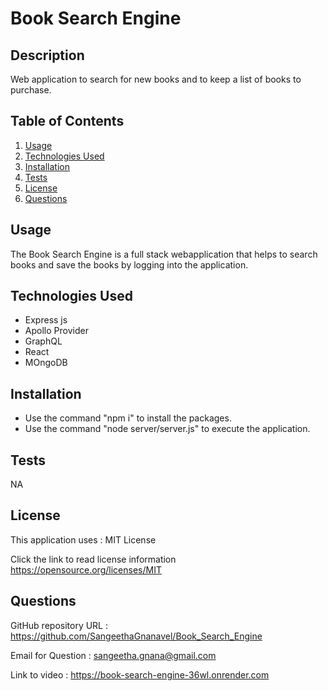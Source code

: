 # Book Search Engine

## Description

Web application to search for new books and to keep a list of books to purchase.

## Table of Contents

1. [Usage](#usage)
2. [Technologies Used](#TechnologiesUsed)
3. [Installation](#installation)
4. [Tests](#tests)
5. [License](#license)
6. [Questions](#questions)

## Usage

The Book Search Engine is a full stack webapplication that helps to search books and save the books by logging into the application.

## Technologies Used

- Express js
- Apollo Provider
- GraphQL
- React
- MOngoDB

## Installation

- Use the command "npm i" to install the packages.
- Use the command "node server/server.js" to execute the application.

## Tests

NA

## License

This application uses : MIT License

Click the link to read license information https://opensource.org/licenses/MIT

## Questions

GitHub repository URL : https://github.com/SangeethaGnanavel/Book_Search_Engine

Email for Question : sangeetha.gnana@gmail.com

Link to video : https://book-search-engine-36wl.onrender.com
